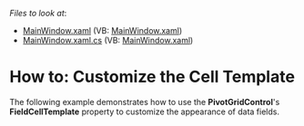 <!-- default file list -->
*Files to look at*:

* [MainWindow.xaml](./CS/HowToCellTemplate/MainWindow.xaml) (VB: [MainWindow.xaml](./VB/HowToCellTemplate/MainWindow.xaml))
* [MainWindow.xaml.cs](./CS/HowToCellTemplate/MainWindow.xaml.cs) (VB: [MainWindow.xaml](./VB/HowToCellTemplate/MainWindow.xaml))
<!-- default file list end -->
# How to: Customize the Cell Template


<p>The following example demonstrates how to use the <strong>PivotGridControl</strong>'s <strong>FieldCellTemplate</strong> property to customize the appearance of data fields.</p>

<br/>


